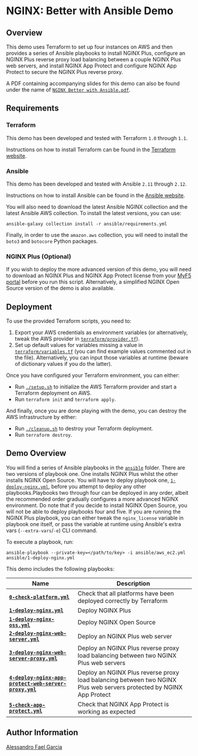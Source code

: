 # NGINX: Better with Ansible Demo

## Overview

This demo uses Terraform to set up four instances on AWS and then provides a series of Ansible playbooks to install NGINX Plus, configure an NGINX Plus reverse proxy load balancing between a couple NGINX Plus web servers, and install NGINX App Protect and configure NGINX App Protect to secure the NGINX Plus reverse proxy.

A PDF containing accompanying slides for this demo can also be found under the name of [`NGINX Better with Ansible.pdf`](NGINX%20Better%20with%20Ansible.pdf).

## Requirements

### Terraform

This demo has been developed and tested with Terraform `1.0` through `1.1`.

Instructions on how to install Terraform can be found in the [Terraform website](https://www.terraform.io/downloads.html).

### Ansible

This demo has been developed and tested with Ansible `2.11` through `2.12`.

Instructions on how to install Ansible can be found in the [Ansible website](https://docs.ansible.com/ansible/latest/installation_guide/intro_installation.html).

You will also need to download the latest Ansible NGINX collection and the latest Ansible AWS collection. To install the latest versions, you can use:

`ansible-galaxy collection install -r ansible/requirements.yml`

Finally, in order to use the `amazon.aws` collection, you will need to install the `boto3` and `botocore` Python packages.

### NGINX Plus (Optional)

If you wish to deploy the more advanced version of this demo, you will need to download an NGINX Plus and NGINX App Protect license from your [MyF5 portal](https://account.f5.com/myf5) before you run this script. Alternatively, a simplified NGINX Open Source version of the demo is also available.

## Deployment

To use the provided Terraform scripts, you need to:

1. Export your AWS credentials as environment variables (or alternatively, tweak the AWS provider in [`terraform/provider.tf`](terraform/provider.tf)).
2. Set up default values for variables missing a value in [`terraform/variables.tf`](terraform/variables.tf) (you can find example values commented out in the file). Alternatively, you can input those variables at runtime (beware of dictionary values if you do the latter).

Once you have configured your Terraform environment, you can either:

* Run [`./setup.sh`](setup.sh) to initialize the AWS Terraform provider and start a Terraform deployment on AWS.
* Run `terraform init` and `terraform apply`.

And finally, once you are done playing with the demo, you can destroy the AWS infrastructure by either:

* Run [`./cleanup.sh`](cleanup.sh) to destroy your Terraform deployment.
* Run `terraform destroy`.

## Demo Overview

You will find a series of Ansible playbooks in the [`ansible`](ansible/) folder. There are two versions of playbook one. One installs NGINX Plus whilst the other installs NGINX Open Source. You will have to deploy playbook one, [`1-deploy-nginx.yml`](ansible/1-deploy-nginx.yml), before you attempt to deploy any other playbooks.Playbooks two through four can be deployed in any order, albeit the recommended order gradually configures a more advanced NGINX environment.  Do note that if you decide to install NGINX Open Source, you will not be able to deploy playbooks four and five. If you are running the NGINX Plus playbook, you can either tweak the `nginx_license`  variable in playbook one itself, or pass the variable at runtime using Ansible's extra vars (`--extra-vars`/`-e`) CLI command.

To execute a playbook, run:

`ansible-playbook --private-key=</path/to/key> -i ansible/aws_ec2.yml ansible/1-deploy-nginx.yml`

This demo includes the following playbooks:

| Name | Description |
| ---- | ----------- |
| **[`0-check-platform.yml`](ansible/0-check-platform.yml)** | Check that all platforms have been deployed correctly by Terraform |
| **[`1-deploy-nginx.yml`](ansible/1-deploy-nginx.yml)** | Deploy NGINX Plus |
| **[`1-deploy-nginx-oss.yml`](ansible/1-deploy-nginx.yml)** | Deploy NGINX Open Source |
| **[`2-deploy-nginx-web-server.yml`](ansible/2-deploy-nginx-web-server.yml)** | Deploy an NGINX Plus web server |
| **[`3-deploy-nginx-web-server-proxy.yml`](ansible/3-deploy-nginx-web-server-proxy.yml)** | Deploy an NGINX Plus reverse proxy load balancing between two NGINX Plus web servers |
| **[`4-deploy-nginx-app-protect-web-server-proxy.yml`](ansible/4-deploy-nginx-app-protect-web-server-proxy.yml)** | Deploy an NGINX Plus reverse proxy load balancing between two NGINX Plus web servers protected by NGINX App Protect |
| **[`5-check-app-protect.yml`](ansible/5-check-app-protect.yml)** | Check that NGINX App Protect is working as expected |

## Author Information

[Alessandro Fael Garcia](https://github.com/alessfg)
